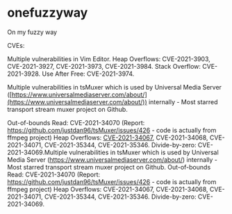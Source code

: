 # onefuzzyway
On my fuzzy way

CVEs:

Multiple vulnerabilities in Vim Editor.
Heap Overflows: CVE-2021-3903, CVE-2021-3927, CVE-2021-3973, CVE-2021-3984.
Stack Overflow: CVE-2021-3928.
Use After Free: CVE-2021-3974.

Multiple vulnerabilities in tsMuxer which is used by Universal Media Server ([https://www.universalmediaserver.com/about/](https://www.universalmediaserver.com/about/)) internally - Most starred transport stream muxer project on Github.

Out-of-bounds Read: CVE-2021-34070 (Report: https://github.com/justdan96/tsMuxer/issues/426 - code is actually from ffmpeg project)
Heap Overflows: [CVE-2021-34067](CVEs/tsMuxer/CVE-2021-34067.md), CVE-2021-34068, CVE-2021-34071, CVE-2021-35344, CVE-2021-35346.
Divide-by-zero: CVE-2021-34069.Multiple vulnerabilities in tsMuxer which is used by Universal Media Server (https://www.universalmediaserver.com/about/) internally - Most starred transport stream muxer project on Github. Out-of-bounds Read: CVE-2021-34070 (Report: https://github.com/justdan96/tsMuxer/issues/426 - code is actually from ffmpeg project) Heap Overflows: CVE-2021-34067, CVE-2021-34068, CVE-2021-34071, CVE-2021-35344, CVE-2021-35346. Divide-by-zero: CVE-2021-34069.


